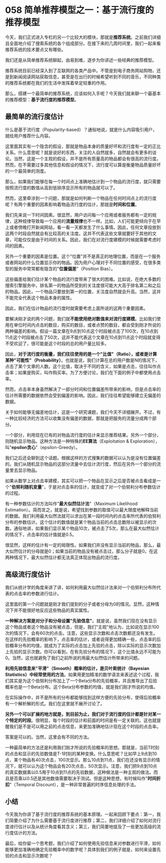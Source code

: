 # 058 简单推荐模型之一：基于流行度的推荐模型

今天，我们正式进入专栏的另一个比较大的模块，那就是**推荐系统**。之前我们详细且全面地介绍了搜索系统的各个组成部分。在接下来的几周时间里，我们一起来看推荐系统的技术要点又有哪些。

我们还是从简单推荐系统聊起，由易到难，逐步为你讲述一些经典的推荐模型。

推荐系统目前已经深入到了互联网的各类产品中。不管是到电子商务网站购物，还是到新闻阅读网站获取信息，甚至是在出行的时候希望听到不同的音乐，不同种类的推荐系统都在我们的生活中发挥着举足轻重的作用。

那么，搭建一个最简单的推荐系统，应该如何入手呢？今天我们就来聊一个最基本的推荐模型：**基于流行度的推荐模型**。

## 最简单的流行度估计

什么是基于流行度（Popularity-based）？通俗地说，就是什么内容吸引用户，就给用户推荐什么内容。

这里面其实有一个隐含的假设，那就是物品本身的质量好坏和流行度有一定的正比关系。什么意思呢？就是说好的东西，关注的人自然就多，自然就会有更多的谈论。当然，这是一个主观的假设，并不是所有质量高的物品都会有很高的流行度。然而，在不需要过多其他信息和假设的情况下，流行度可以算是衡量物品质量好坏的一个最简单的测度。

那么，如果我们能够在每一个时间点上准确地估计到一个物品的流行度，就只需要按照流行度的数值从高到低排序显示所有的物品就可以了。

然而，这里牵涉到一个问题，那就是如何判断一个物品在任何时间点上的流行度呢？有两个重要的因素影响着物品流行度的估计，那就是**时间和位置**。

我们先来说一下时间因素。很显然，用户访问每一个应用或者服务都有一定的规律，这种规律导致每一个应用的**流量规律**也不一样。比如，人们可能更倾向于在早上或者傍晚打开新闻网站，看一看一天都发生了什么事情。因此，任何文章投放到这两个时段自然就会有比较高的关注度。这并不代表这些文章就要好于其他的文章，可能仅仅是由于时间的关系。因此，我们在对流行度建模的时候就需要考虑时间的因素。

另外一个重要的因素是位置。这个"位置"并不是真正的地理位置，而是在一个服务或者网站的什么位置显示你的物品。因为用户心理对于不同位置的感受，在很多类型的服务中常常都有隐含的"**位置偏差**"（Position
Bias）。

这些偏差给我们估计某个物品的流行度带来了很大的困难。比如说，在绝大多数的搜索引擎服务中，排名第一的物品所受到的关注度很可能大大高于排名第二和之后的物品。因此，一个物品只要放到第一的位置，关注度自然就会升高。当然，这并不能完全代表这个物品本身的属性。

因此，我们在估计物品的流行度时就需要考虑上面所说的这两个重要因素。

要解决刚才说的两个问题，我们就**不能使用绝对数值来对流行度建模**。比如我们使用在单位时间内点击的数目，购买的数目，或者点赞的数目，都会受到刚才所说的两种偏差的影响。假设一篇文章在9点到10点这个时段被点击了100次，在10点到11点这个时段被点击了50次，这并不能代表这个文章在10点到11点这个时段就变得不受欢迎了，很可能是这个时段的总的用户量比较多。

因此，**对于流行度的衡量，我们往往使用的是一个"比值"（Ratio），或者是计算某种"可能性"（Probability）**。也就是说，我们计算在总的用户数是N的情况下，点击了某个文章的人数。这个比值，取决于不同的含义，如果是点击，往往叫作点击率；如果是购买，叫作购买率。为了方便讨论，我们在下面的例子中都使用点击率。

然而，点击率本身虽然解决了一部分时间和位置偏差所带来的影响，但是点击率的估计所需要的数据依然会受到偏差的影响。因此，我们往往希望能够建立无偏差的数据。

关于如何能够无偏差地估计，这是一个研究课题，我们今天不详细展开。不过，有一种比较经济的方法可以收集没有偏差的数据，那就是把服务的流量分成两个部分。

一个部分，利用现在已有的对物品流行度的估计来显示推荐结果。另外一个部分，则随机显示物品。这种方法是一种特殊的**EE算法**（Exploitation
& Exploration），叫"**epsilon贪心**"（epsilon-Greedy）。

我们之后还会聊到这个话题。根据这样的方式搜集的数据可以认为是没有位置偏差的。我们从随机显示物品的这部分流量中去估计流行度，然后在另外一个部分的流量里去显示物品。

如果从数学上对点击率建模，其实可以把一个物品在显示之后是否被点击看成是一个"**伯努利随机变量**"，于是对点击率的估计，就变成了对一个伯努利分布参数估计的过程。

有一种参数估计的方法叫作"**最大似然估计法**"（Maximum Likelihood
Estimation）。简而言之，就是说，希望找到参数的取值可以最大限度地解释当前的数据。我们利用最大似然法就可以求出在某一段时间内的点击率所代表的伯努利分布的参数估计。这个估计的数值就是某个物品当前的点击总数除以被显示的次数。通俗地讲，如果我们显示某个物品10次，被点击了5次，那么在最大似然估计的情况下，点击率的估计值就是0.5。

很显然，这样的估计有一定的局限性。如果我们并没有显示当前的物品，那么，最大似然估计的分母就是0；如果当前的物品没有被点击过，那么分子就是0。在这两种情况下，最大似然估计都无法真正体现出物品的流行度。

## 高级流行度估计

我们从统计学的角度来讲了讲，如何利用最大似然估计法来对一个伯努利分布所代表的点击率的参数进行估计。

这里面的第一个问题就是刚才我们提到的分子或者分母为0的情况。显然，这种情况下并不能很好地反应这些物品的真实属性。

**一种解决方案是对分子和分母设置"先验信息"**。就是说，虽然我们现在没有显示这个物品或者这个物品没有被点击，但是，我们"主观"地认为，比如说在显示100次的情况下，会有60次的点击。注意，这些显示次数和点击次数都还没有发生。在这样的先验概率的影响下，点击率的估计，或者说得更加精确一些，点击率的后验概率分布的均值，就成为了实际的点击加上先验的点击，除以实际的显示次数加上先验的显示次数。你可以看到，在有先验分布的情况下，这个比值永远不可能为0。当然，这也就避免了我们之前所说的用最大似然估计所带来的问题。

**利用先验信息来"平滑"（Smooth）概率的估计，是贝叶斯统计（Bayesian
Statistics）中经常使用的方法**。如果用更加精准的数学语言来表述这个过程，我们其实是为这个伯努利分布加上了一个Beta分布的先验概率，并且推导出了后验概率也是一个Beta分布。这个Beta分布参数的均值，就是我们刚才所说的均值。

在实际操作中，并不是所有的分布都能够找到这样方便的先验分布，使得后验概率有一个解析解的形式。我们在这里就不展开讨论了。

**另外一个可以扩展的地方就是，到目前为止，我们对于流行度的估计都是针对某一个特定的时段**。很明显，每个时段的估计和前面的时间是有一定关联的。这也就提醒我们是不是可以用之前的点击信息，来更加准确地估计现在这个时段的点击率。

答案是可以的。当然，这里会有不同的方法。

一种最简单的方法还是利用我们刚才所说的先验概率的思想。那就是，当前T时刻的点击和显示的先验数值是T-1时刻的某种变换。什么意思呢？比如早上9点到10点，某个物品有40次点击，100次显示。那么10点到11点，我们在还没有显示的情况下，就可以认为这个物品会有20次点击，50次显示。注意，我们把9点到10点的真实数据乘以0.5用于10点到11点的先验数据，这种做法是一种主观的做法。而且是否乘以0.5还是其他数值需要取决于测试。但是这种思想，有时候叫作"**时间折扣**"（Temporal
Discount），是一种非常普遍的时序信息处理的手法。

## 小结

今天我为你讲了基于流行度的推荐系统的基本原理。一起来回顾下要点：第一，我们简要介绍了为什么需要基于流行度进行推荐；第二，我们详细介绍了如何对流行度进行估计以及从统计角度看其含义；第三，我们简要地提及了一些更加高级的流行度估计的方法。

最后，给你留一个思考题，我们介绍了如何使用先验信息来对参数进行平滑，如何能够更加准确地确定先验概率中的数字呢？具体到我们的例子就是，如何来设置先验的点击和显示次数呢？
